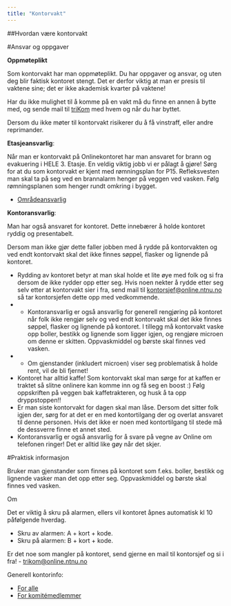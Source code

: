 ```yaml
---
title: "Kontorvakt"
---
```


##Hvordan være kontorvakt

#Ansvar og oppgaver

**Oppmøteplikt**

Som kontorvakt har man oppmøteplikt. Du har oppgaver og ansvar, og uten deg blir faktisk kontoret stengt. Det er derfor viktig at man er presis til vaktene sine; det er ikke akademisk kvarter på vaktene!

Har du ikke mulighet til å komme på en vakt må du finne en annen å bytte med, og sende mail til [triKom](mailto:trikom@online.ntnu.no) med hvem og når du har byttet.

Dersom du ikke møter til kontorvakt risikerer du å få vinstraff, eller andre reprimander.

**Etasjeansvarlig**:

Når man er kontorvakt på Onlinekontoret har man ansvaret for brann og evakuering i HELE 3. Etasje.
En veldig viktig jobb vi er pålagt å gjøre! Sørg for at du som kontorvakt er kjent med rømningsplan for P15.
Refleksvesten man skal ta på seg ved en brannalarm henger på veggen ved vasken.
Følg rømningsplanen som henger rundt omkring i bygget.

- [Områdeansvarlig](https://innsida.ntnu.no/documents/10157/342884/brannalarmkort-omraadeansvarlig.pdf)

**Kontoransvarlig**: 

Man har også ansvaret for kontoret. Dette innebærer å holde kontoret ryddig og presentabelt.

 Dersom man ikke gjør dette faller jobben med å rydde på kontorvakten og ved endt kontorvakt skal det ikke finnes søppel, flasker og lignende på kontoret.

- Rydding av kontoret betyr at man skal holde et lite øye med folk og si fra dersom de ikke rydder opp etter seg. Hvis noen nekter å rydde etter seg selv etter at kontorvakt sier i fra, send mail til kontorsjef@online.ntnu.no så tar kontorsjefen dette opp med vedkommende.
- - Kontoransvarlig er også ansvarlig for generell rengjøring på kontoret når folk ikke rengjør selv og ved endt kontorvakt skal det ikke finnes søppel, flasker og lignende på kontoret. I tillegg må kontorvakt vaske opp boller, bestikk og lignende som ligger igjen, og rengjøre microen om denne er skitten. Oppvaskmiddel og børste skal finnes ved vasken.
- - Om gjenstander (inkludert microen) viser seg problematisk å holde rent, vil de bli fjernet!
- Kontoret har alltid kaffe! Som kontorvakt skal man sørge for at kaffen er traktet så slitne onlinere kan komme inn og få seg en boost :) Følg oppskriften på veggen bak kaffetrakteren, og husk å ta opp dryppstoppen!!
- Er man siste kontorvakt for dagen skal man låse. Dersom det sitter folk igjen der, sørg for at det er en med kontortilgang der og overlat ansvaret til denne personen. Hvis det ikke er noen med kontortilgang til stede må de dessverre finne et annet sted.
- Kontoransvarlig er også ansvarlig for å svare på vegne av Online om telefonen ringer! Det er alltid like gøy når det skjer.


#Praktisk informasjon

Bruker man gjenstander som finnes på kontoret som f.eks. boller, bestikk og lignende vasker man det opp etter seg. Oppvaskmiddel og børste skal finnes ved vasken.

Om 

Det er viktig å skru på alarmen, ellers vil kontoret åpnes automatisk kl 10 påfølgende hverdag.

- Skru av alarmen: A + kort + kode.
- Skru på alarmen: B + kort + kode.

Er det noe som mangler på kontoret, send gjerne en mail til kontorsjef og si i fra! - trikom@online.ntnu.no


Generell kontorinfo:

- [For alle](https://online.ntnu.no/wiki/online/kontoret/)
- [For komitémedlemmer](https://online.ntnu.no/wiki/komiteer/kontoret/)